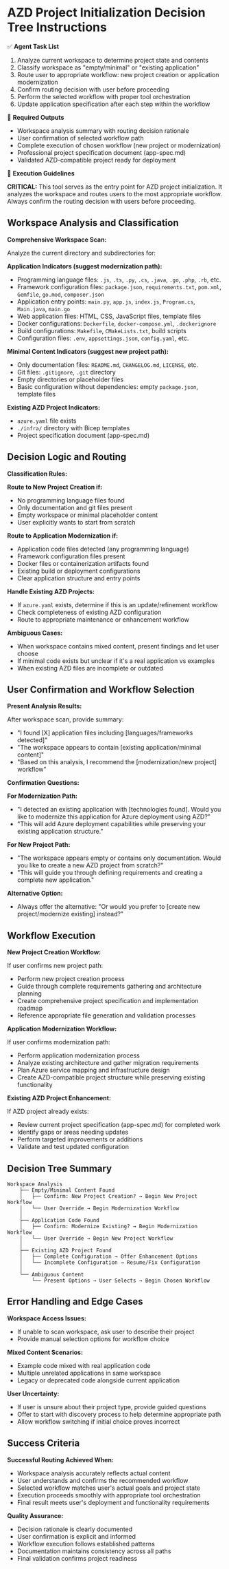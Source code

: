 # AZD Project Initialization Decision Tree Instructions

✅ **Agent Task List**  

1. Analyze current workspace to determine project state and contents
2. Classify workspace as "empty/minimal" or "existing application"
3. Route user to appropriate workflow: new project creation or application modernization
4. Confirm routing decision with user before proceeding
5. Perform the selected workflow with proper tool orchestration
6. Update application specification after each step within the workflow

📄 **Required Outputs**  

- Workspace analysis summary with routing decision rationale
- User confirmation of selected workflow path
- Complete execution of chosen workflow (new project or modernization)
- Professional project specification document (app-spec.md)
- Validated AZD-compatible project ready for deployment

🧠 **Execution Guidelines**  

**CRITICAL:** This tool serves as the entry point for AZD project initialization. It analyzes the workspace and routes users to the most appropriate workflow. Always confirm the routing decision with users before proceeding.

## Workspace Analysis and Classification

**Comprehensive Workspace Scan:**

Analyze the current directory and subdirectories for:

**Application Indicators (suggest modernization path):**

- Programming language files: `.js`, `.ts`, `.py`, `.cs`, `.java`, `.go`, `.php`, `.rb`, etc.
- Framework configuration files: `package.json`, `requirements.txt`, `pom.xml`, `Gemfile`, `go.mod`, `composer.json`
- Application entry points: `main.py`, `app.js`, `index.js`, `Program.cs`, `Main.java`, `main.go`
- Web application files: HTML, CSS, JavaScript files, template files
- Docker configurations: `Dockerfile`, `docker-compose.yml`, `.dockerignore`
- Build configurations: `Makefile`, `CMakeLists.txt`, build scripts
- Configuration files: `.env`, `appsettings.json`, `config.yaml`, etc.

**Minimal Content Indicators (suggest new project path):**

- Only documentation files: `README.md`, `CHANGELOG.md`, `LICENSE`, etc.
- Git files: `.gitignore`, `.git` directory
- Empty directories or placeholder files
- Basic configuration without dependencies: empty `package.json`, template files

**Existing AZD Project Indicators:**

- `azure.yaml` file exists
- `./infra/` directory with Bicep templates
- Project specification document (app-spec.md)

## Decision Logic and Routing

**Classification Rules:**

**Route to New Project Creation if:**

- No programming language files found
- Only documentation and git files present
- Empty workspace or minimal placeholder content
- User explicitly wants to start from scratch

**Route to Application Modernization if:**

- Application code files detected (any programming language)
- Framework configuration files present
- Docker files or containerization artifacts found
- Existing build or deployment configurations
- Clear application structure and entry points

**Handle Existing AZD Projects:**

- If `azure.yaml` exists, determine if this is an update/refinement workflow
- Check completeness of existing AZD configuration
- Route to appropriate maintenance or enhancement workflow

**Ambiguous Cases:**

- When workspace contains mixed content, present findings and let user choose
- If minimal code exists but unclear if it's a real application vs examples
- When existing AZD files are incomplete or outdated

## User Confirmation and Workflow Selection

**Present Analysis Results:**

After workspace scan, provide summary:

- "I found [X] application files including [languages/frameworks detected]"
- "The workspace appears to contain [existing application/minimal content]"
- "Based on this analysis, I recommend the [modernization/new project] workflow"

**Confirmation Questions:**

**For Modernization Path:**

- "I detected an existing application with [technologies found]. Would you like to modernize this application for Azure deployment using AZD?"
- "This will add Azure deployment capabilities while preserving your existing application structure."

**For New Project Path:**

- "The workspace appears empty or contains only documentation. Would you like to create a new AZD project from scratch?"
- "This will guide you through defining requirements and creating a complete new application."

**Alternative Option:**

- Always offer the alternative: "Or would you prefer to [create new project/modernize existing] instead?"

## Workflow Execution

**New Project Creation Workflow:**

If user confirms new project path:

- Perform new project creation process
- Guide through complete requirements gathering and architecture planning
- Create comprehensive project specification and implementation roadmap
- Reference appropriate file generation and validation processes

**Application Modernization Workflow:**

If user confirms modernization path:

- Perform application modernization process
- Analyze existing architecture and gather migration requirements
- Plan Azure service mapping and infrastructure design
- Create AZD-compatible project structure while preserving existing functionality

**Existing AZD Project Enhancement:**

If AZD project already exists:

- Review current project specification (app-spec.md) for completed work
- Identify gaps or areas needing updates
- Perform targeted improvements or additions
- Validate and test updated configuration

## Decision Tree Summary

```text
Workspace Analysis
    ├── Empty/Minimal Content Found
    │   ├── Confirm: New Project Creation? → Begin New Project Workflow
    │   └── User Override → Begin Modernization Workflow
    │
    ├── Application Code Found
    │   ├── Confirm: Modernize Existing? → Begin Modernization Workflow  
    │   └── User Override → Begin New Project Workflow
    │
    ├── Existing AZD Project Found
    │   ├── Complete Configuration → Offer Enhancement Options
    │   └── Incomplete Configuration → Resume/Fix Configuration
    │
    └── Ambiguous Content
        └── Present Options → User Selects → Begin Chosen Workflow
```

## Error Handling and Edge Cases

**Workspace Access Issues:**

- If unable to scan workspace, ask user to describe their project
- Provide manual selection options for workflow choice

**Mixed Content Scenarios:**

- Example code mixed with real application code
- Multiple unrelated applications in same workspace
- Legacy or deprecated code alongside current application

**User Uncertainty:**

- If user is unsure about their project type, provide guided questions
- Offer to start with discovery process to help determine appropriate path
- Allow workflow switching if initial choice proves incorrect

## Success Criteria

**Successful Routing Achieved When:**

- Workspace analysis accurately reflects actual content
- User understands and confirms the recommended workflow
- Selected workflow matches user's actual goals and project state
- Execution proceeds smoothly with appropriate tool orchestration
- Final result meets user's deployment and functionality requirements

**Quality Assurance:**

- Decision rationale is clearly documented
- User confirmation is explicit and informed
- Workflow execution follows established patterns
- Documentation maintains consistency across all paths
- Final validation confirms project readiness
